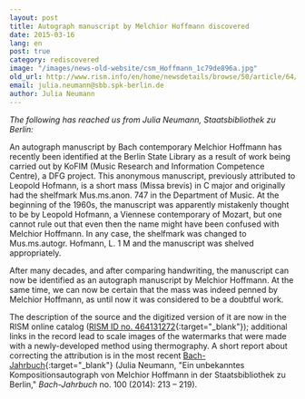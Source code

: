 ```yaml
---
layout: post
title: Autograph manuscript by Melchior Hoffmann discovered
date: 2015-03-16
lang: en
post: true
category: rediscovered
image: "/images/news-old-website/csm_Hoffmann_1c79de896a.jpg"
old_url: http://www.rism.info/en/home/newsdetails/browse/50/article/64/autograph-manuscript-by-melchior-hoffmann-discovered.html
email: julia.neumann@sbb.spk-berlin.de
author: Julia Neumann
---
```


_The following has reached us from Julia Neumann, Staatsbibliothek zu Berlin:_

An autograph manuscript by Bach contemporary Melchior Hoffmann has recently been identified at the Berlin State Library as a result of work being carried out by KoFIM (Music Research and Information Competence Centre), a DFG project. This anonymous manuscript, previously attributed to Leopold Hofmann, is a short mass (Missa brevis) in C major and originally had the shelfmark Mus.ms.anon. 747 in the Department of Music. At the beginning of the 1960s, the manuscript was apparently mistakenly thought to be by Leopold Hofmann, a Viennese contemporary of Mozart, but one cannot rule out that even then the name might have been confused with Melchior Hoffmann. In any case, the shelfmark was changed to Mus.ms.autogr. Hofmann, L. 1 M and the manuscript was shelved appropriately.

After many decades, and after comparing handwriting, the manuscript can now be identified as an autograph manuscript by Melchior Hoffmann. At the same time, we can now be certain that the mass was indeed penned by Melchior Hoffmann, as until now it was considered to be a doubtful work.

The description of the source and the digitized version of it are now in the RISM online catalog ([RISM ID no. 464131272](https://opac.rism.info/search?id=464131272&db=251&View=rism){:target="_blank"}); additional links in the record lead to scale images of the watermarks that were made with a newly-developed method using thermography. A short report about correcting the attribution is in the most recent [Bach-Jahrbuch](http://www.neue-bachgesellschaft.de/bach-jahrbuch-2014/){:target="_blank"} (Julia Neumann, "Ein unbekanntes Kompositionsautograph von Melchior Hoffmann in der Staatsbibliothek zu Berlin," _Bach-Jahrbuch_ no. 100 (2014): 213 – 219).
